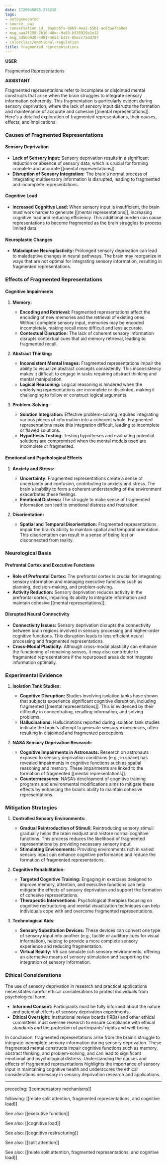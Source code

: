 ```yaml
---
date: 1720945865.275218
tags:
- autogenerated
- source__oai
- conversation_id__9aabc6fa-8669-4ea2-b5b1-ac63ae7bb9ed
- msg_aaa2f258-7b16-40ac-9a83-b535929a1e12
- msg_3d5bd030-4d81-4e53-b32c-8becc7add707
- colorclass/emotional-regulation
title: fragmented representations
---
```


**USER**

Fragmented Representations


**ASSISTANT**

Fragmented representations refer to incomplete or disjointed mental constructs that arise when the brain struggles to integrate sensory information coherently. This fragmentation is particularly evident during sensory deprivation, where the lack of sensory input disrupts the formation and maintenance of accurate and cohesive [[mental representations]]. Here's a detailed exploration of fragmented representations, their causes, effects, and implications:

### Causes of Fragmented Representations

#### Sensory Deprivation
- **Lack of Sensory Input:** Sensory deprivation results in a significant reduction or absence of sensory data, which is crucial for forming complete and accurate [[mental representations]].
- **Disruption of Sensory Integration:** The brain's normal process of integrating multisensory information is disrupted, leading to fragmented and incomplete representations.

#### Cognitive Load
- **Increased Cognitive Load:** When sensory input is insufficient, the brain must work harder to generate [[mental representations]], increasing cognitive load and reducing efficiency. This additional burden can cause representations to become fragmented as the brain struggles to process limited data.

#### Neuroplastic Changes
- **Maladaptive Neuroplasticity:** Prolonged sensory deprivation can lead to maladaptive changes in neural pathways. The brain may reorganize in ways that are not optimal for integrating sensory information, resulting in fragmented representations.

### Effects of Fragmented Representations

#### Cognitive Impairments
1. **Memory:**
   - **Encoding and Retrieval:** Fragmented representations affect the encoding of new memories and the retrieval of existing ones. Without complete sensory input, memories may be encoded incompletely, making recall more difficult and less accurate.
   - **Contextual Disruption:** The lack of coherent sensory information disrupts contextual cues that aid memory retrieval, leading to fragmented recall.

2. **Abstract Thinking:**
   - **Inconsistent Mental Images:** Fragmented representations impair the ability to visualize abstract concepts consistently. This inconsistency makes it difficult to engage in tasks requiring abstract thinking and mental manipulation.
   - **Logical Reasoning:** Logical reasoning is hindered when the underlying representations are incomplete or disjointed, making it challenging to follow or construct logical arguments.

3. **Problem-Solving:**
   - **Solution Integration:** Effective problem-solving requires integrating various pieces of information into a coherent whole. Fragmented representations make this integration difficult, leading to incomplete or flawed solutions.
   - **Hypothesis Testing:** Testing hypotheses and evaluating potential solutions are compromised when the mental models used are incomplete or fragmented.

#### Emotional and Psychological Effects
1. **Anxiety and Stress:**
   - **Uncertainty:** Fragmented representations create a sense of uncertainty and confusion, contributing to anxiety and stress. The brain's inability to form a coherent understanding of the environment exacerbates these feelings.
   - **Emotional Distress:** The struggle to make sense of fragmented information can lead to emotional distress and frustration.

2. **Disorientation:**
   - **Spatial and Temporal Disorientation:** Fragmented representations impair the brain’s ability to maintain spatial and temporal orientation. This disorientation can result in a sense of being lost or disconnected from reality.

### Neurological Basis

#### Prefrontal Cortex and Executive Functions
- **Role of Prefrontal Cortex:** The prefrontal cortex is crucial for integrating sensory information and managing executive functions such as planning, decision-making, and problem-solving.
- **Activity Reduction:** Sensory deprivation reduces activity in the prefrontal cortex, impairing its ability to integrate information and maintain cohesive [[mental representations]].

#### Disrupted Neural Connectivity
- **Connectivity Issues:** Sensory deprivation disrupts the connectivity between brain regions involved in sensory processing and higher-order cognitive functions. This disruption leads to less efficient neural processing and fragmented representations.
- **Cross-Modal Plasticity:** Although cross-modal plasticity can enhance the functioning of remaining senses, it may also contribute to fragmented representations if the repurposed areas do not integrate information optimally.

### Experimental Evidence

1. **Isolation Tank Studies:**
   - **Cognitive Disruption:** Studies involving isolation tanks have shown that subjects experience significant cognitive disruption, including fragmented [[mental representations]]. This is evidenced by their difficulty in concentrating, recalling information, and solving problems.
   - **Hallucinations:** Hallucinations reported during isolation tank studies indicate the brain's attempt to generate sensory experiences, often resulting in disjointed and fragmented perceptions.

2. **NASA Sensory Deprivation Research:**
   - **Cognitive Impairments in Astronauts:** Research on astronauts exposed to sensory deprivation conditions (e.g., in space) has revealed impairments in cognitive functions such as spatial reasoning and memory. These impairments are linked to the formation of fragmented [[mental representations]].
   - **Countermeasures:** NASA’s development of cognitive training programs and environmental modifications aims to mitigate these effects by enhancing the brain’s ability to maintain cohesive representations.

### Mitigation Strategies

1. **Controlled Sensory Environments:**
   - **Gradual Reintroduction of Stimuli:** Reintroducing sensory stimuli gradually helps the brain readjust and restore normal cognitive functions. This process reduces the likelihood of fragmented representations by providing necessary sensory input.
   - **Stimulating Environments:** Providing environments rich in varied sensory input can enhance cognitive performance and reduce the formation of fragmented representations.

2. **Cognitive Rehabilitation:**
   - **Targeted Cognitive Training:** Engaging in exercises designed to improve memory, attention, and executive functions can help mitigate the effects of sensory deprivation and support the formation of cohesive representations.
   - **Therapeutic Interventions:** Psychological therapies focusing on cognitive restructuring and mental visualization techniques can help individuals cope with and overcome fragmented representations.

3. **Technological Aids:**
   - **Sensory Substitution Devices:** These devices can convert one type of sensory input into another (e.g., tactile or auditory cues for visual information), helping to provide a more complete sensory experience and reducing fragmentation.
   - **Virtual Reality:** VR can simulate rich sensory environments, offering an alternative means of sensory stimulation and supporting the integration of sensory information.

### Ethical Considerations

The use of sensory deprivation in research and practical applications necessitates careful ethical considerations to protect individuals from psychological harm.

- **Informed Consent:** Participants must be fully informed about the nature and potential effects of sensory deprivation experiments.
- **Ethical Oversight:** Institutional review boards (IRBs) and other ethical committees must oversee research to ensure compliance with ethical standards and the protection of participants' rights and well-being.

In conclusion, fragmented representations arise from the brain’s struggle to integrate incomplete sensory information during sensory deprivation. These fragmented mental constructs impair cognitive functions such as memory, abstract thinking, and problem-solving, and can lead to significant emotional and psychological distress. Understanding the causes and effects of fragmented representations highlights the importance of sensory input in maintaining cognitive health and underscores the ethical considerations necessary in sensory deprivation research and applications.


---

preceding: [[compensatory mechanisms]]  


following: [[relate split attention, fragmented representations, and cognitive load]]

See also: [[executive function]]


See also: [[cognitive load]]


See also: [[cognitive restructuring]]


See also: [[split attention]]


See also: [[relate split attention, fragmented representations, and cognitive load]]